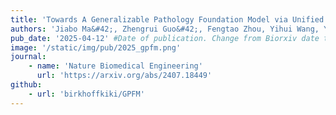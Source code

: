 ```yaml
---
title: 'Towards A Generalizable Pathology Foundation Model via Unified Knowledge Distillation'
authors: 'Jiabo Ma&#42;, Zhengrui Guo&#42;, Fengtao Zhou, Yihui Wang, Yingxue Xu, Jinbang Li, Fang Yan, Yu Cai, Zhengjie Zhu, Cheng Jin, Yi Lin, Xinrui Jiang, Anjia Han, Zhenhui Li, Ronald Cheong Kin Chan, Jiguang Wang, Peng Fei, Kwang-Ting Cheng, Shaoting Zhang#, Li Liang#, Hao Chen#'
pub_date: '2025-04-12' #Date of publication. Change from Biorxiv date to Journal date once accepted
image: '/static/img/pub/2025_gpfm.png'
journal:
    - name: 'Nature Biomedical Engineering'
      url: 'https://arxiv.org/abs/2407.18449'
github:
    - url: 'birkhoffkiki/GPFM'
---
```

